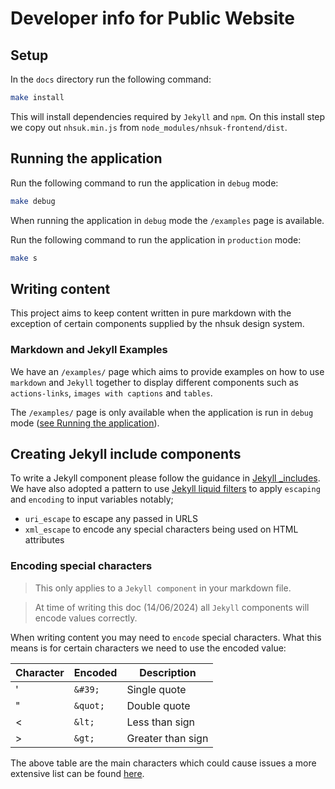 # Developer info for Public Website

## Setup

In the `docs` directory run the following command:

```bash
make install
```

This will install dependencies required by `Jekyll` and `npm`. On this install step we copy out `nhsuk.min.js` from `node_modules/nhsuk-frontend/dist`.

## Running the application

Run the following command to run the application in `debug` mode:

```bash
make debug
```

When running the application in `debug` mode the `/examples` page is available.

Run the following command to run the application in `production` mode:

```bash
make s
```

## Writing content

This project aims to keep content written in pure markdown with the exception of certain components supplied by the nhsuk design system.

### Markdown and Jekyll Examples

We have an `/examples/` page which aims to provide examples on how to use `markdown` and `Jekyll` together to display different components such as `actions-links`, `images with captions` and `tables`.

The `/examples/` page is only available when the application is run in `debug` mode ([see Running the application](#running-the-application)).

## Creating Jekyll include components

To write a Jekyll component please follow the guidance in [Jekyll _includes](https://jekyllrb.com/docs/includes/). We have also adopted a pattern to use [Jekyll liquid filters](https://jekyllrb.com/docs/liquid/filters/) to apply `escaping` and `encoding` to input variables notably;

- `uri_escape` to escape any passed in URLS
- `xml_escape` to encode any special characters being used on HTML attributes

### Encoding special characters

> This only applies to a `Jekyll component` in your markdown file.

> At time of writing this doc (14/06/2024) all `Jekyll` components will encode values correctly.

When writing content you may need to `encode` special characters. What this means is for certain characters we need to use the encoded value:

| Character                         | Encoded   | Description       |
| --------------------------------- | --------- | ----------------- |
| '                                 | `&#39;`   | Single quote      |
| "                                 | `&quot;`  | Double quote      |
| <                                 | `&lt;`    | Less than sign    |
| >                                 | `&gt;`    | Greater than sign |

The above table are the main characters which could cause issues a more extensive list can be found [here](https://psdtowp.net/html-codes-special-characters.html).
